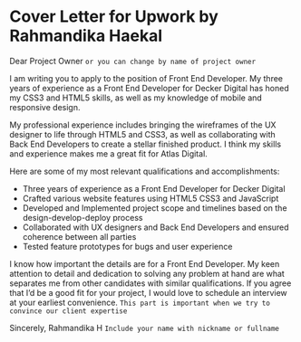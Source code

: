 # Cover Letter for Upwork by Rahmandika Haekal

Dear Project Owner `or you can change by name of project owner`

I am writing you to apply to the position of Front End Developer. My three years of experience as a Front End Developer for Decker Digital has honed my CSS3 and HTML5 skills, as well as my knowledge of mobile and responsive design.

My professional experience includes bringing the wireframes of the UX designer to life through HTML5 and CSS3, as well as collaborating with Back End Developers to create a stellar finished product. I think my skills and experience makes me a great fit for Atlas Digital.

Here are some of my most relevant qualifications and accomplishments:

- Three years of experience as a Front End Developer for Decker Digital
- Crafted various website features using HTML5 CSS3 and JavaScript
- Developed and Implemented project scope and timelines based on the design-develop-deploy process
- Collaborated with UX designers and Back End Developers and ensured coherence between all parties
- Tested feature prototypes for bugs and user experience

I know how important the details are for a Front End Developer. My keen attention to detail and dedication to solving any problem at hand are what separates me from other candidates with similar qualifications. If you agree that I’d be a good fit for your project, I would love to schedule an interview at your earliest convenience. `This part is important when we try to convince our client expertise`

Sincerely,
Rahmandika H `Include your name with nickname or fullname`
